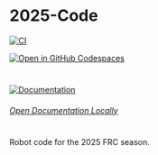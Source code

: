 # 2025-Code

[![CI](https://github.com/FRC1640/2025-Code/actions/workflows/ci.yaml/badge.svg?branch=master)](https://github.com/FRC1640/2025-Code/actions/workflows/ci.yaml)

[![Open in GitHub Codespaces](https://github.com/codespaces/badge.svg)](https://codespaces.new/FRC1640/2025-Code?quickstart=1)


#
[![Documentation]][Link]

###### [Open Documentation Locally](docs/README.md)

#
[Documentation]: https://img.shields.io/badge/Documentation-37a779?style=for-the-badge
[Link]: # 'https://frc1640.github.io/2025-Code/'



Robot code for the 2025 FRC season.
